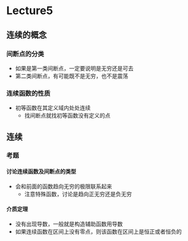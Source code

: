 # Lecture5

## 连续的概念

### 间断点的分类

+ 如果是第一类间断点，一定要说明是无穷还是可去
+ 第二类间断点，有可能既不是无穷，也不是震荡

### 连续函数的性质

+ 初等函数在其定义域内处处连续
  + 找间断点就找初等函数没有定义的点

## 连续

### 考题

#### 讨论连续函数及间断点的类型

+ 会和前面的函数趋向无穷的极限联系起来
  + 注意特殊函数，讨论是趋向正无穷还是负无穷

#### 介质定理

+ 没有出现导数，一般就是构造辅助函数用导数
+ 如果连续函数在区间上没有零点，则该函数在区间上是恒正或者恒负的

